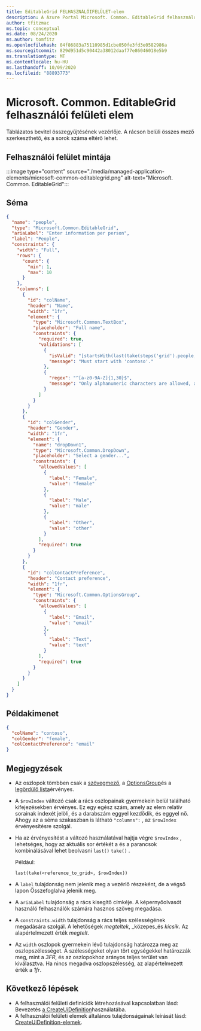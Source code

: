 ```yaml
---
title: EditableGrid FELHASZNÁLÓIFELÜLET-elem
description: A Azure Portal Microsoft. Common. EditableGrid felhasználói felületi elemének ismertetése. Lehetővé teszi, hogy a felhasználók táblázatos bevitelt gyűjtsenek.
author: tfitzmac
ms.topic: conceptual
ms.date: 08/24/2020
ms.author: tomfitz
ms.openlocfilehash: 04f86883a75110985d1cbe050fe3fd3e0582986a
ms.sourcegitcommit: 829d951d5c90442a38012daaf77e86046018e5b9
ms.translationtype: MT
ms.contentlocale: hu-HU
ms.lasthandoff: 10/09/2020
ms.locfileid: "88893773"
---
```

# <a name="microsoftcommoneditablegrid-ui-element"></a>Microsoft. Common. EditableGrid felhasználói felületi elem

Táblázatos bevitel összegyűjtésének vezérlője. A rácson belüli összes mező szerkeszthető, és a sorok száma eltérő lehet.

## <a name="ui-sample"></a>Felhasználói felület mintája

:::image type="content" source="./media/managed-application-elements/microsoft-common-editablegrid.png" alt-text="Microsoft. Common. EditableGrid":::

## <a name="schema"></a>Séma

```json
{
  "name": "people",
  "type": "Microsoft.Common.EditableGrid",
  "ariaLabel": "Enter information per person",
  "label": "People",
  "constraints": {
    "width": "Full",
    "rows": {
      "count": {
        "min": 1,
        "max": 10
      }
    },
    "columns": [
      {
        "id": "colName",
        "header": "Name",
        "width": "1fr",
        "element": {
          "type": "Microsoft.Common.TextBox",
          "placeholder": "Full name",
          "constraints": {
            "required": true,
            "validations": [
              {
                "isValid": "[startsWith(last(take(steps('grid').people, $rowIndex)).colName, 'contoso')]",
                "message": "Must start with 'contoso'."
              },
              {
                "regex": "^[a-z0-9A-Z]{1,30}$",
                "message": "Only alphanumeric characters are allowed, and the value must be 1-30 characters long."
              }
            ]
          }
        }
      },
      {
        "id": "colGender",
        "header": "Gender",
        "width": "1fr",
        "element": {
          "name": "dropDown1",
          "type": "Microsoft.Common.DropDown",
          "placeholder": "Select a gender...",
          "constraints": {
            "allowedValues": [
              {
                "label": "Female",
                "value": "female"
              },
              {
                "label": "Male",
                "value": "male"
              },
              {
                "label": "Other",
                "value": "other"
              }
            ],
            "required": true
          }
        }
      },
      {
        "id": "colContactPreference",
        "header": "Contact preference",
        "width": "1fr",
        "element": {
          "type": "Microsoft.Common.OptionsGroup",
          "constraints": {
            "allowedValues": [
              {
                "label": "Email",
                "value": "email"
              },
              {
                "label": "Text",
                "value": "text"
              }
            ],
            "required": true
          }
        }
      }
    ]
  }
}
```

## <a name="sample-output"></a>Példakimenet

```json
{
  "colName": "contoso",
  "colGender": "female",
  "colContactPreference": "email"
}
```

## <a name="remarks"></a>Megjegyzések

- Az oszlopok tömbben csak a [szövegmező](microsoft-common-textbox.md), a [OptionsGroup](microsoft-common-optionsgroup.md)és a [legördülő lista](microsoft-common-dropdown.md)érvényes.
- A `$rowIndex` változó csak a rács oszlopainak gyermekein belül található kifejezésekben érvényes. Ez egy egész szám, amely az elem relatív sorainak indexét jelöli, és a darabszám eggyel kezdődik, és eggyel nő. Ahogy az a séma szakaszban is látható `"columns":` , az `$rowIndex` érvényesítésre szolgál.
- Ha az érvényesítést a változó használatával hajtja végre `$rowIndex` , lehetséges, hogy az aktuális sor értékét a és a parancsok kombinálásával lehet beolvasni `last()` `take()` .

  Például:

  `last(take(<reference_to_grid>, $rowIndex))`

- A `label` tulajdonság nem jelenik meg a vezérlő részeként, de a végső lapon Összefoglalva jelenik meg.
- A `ariaLabel` tulajdonság a rács kisegítő címkéje. A képernyőolvasót használó felhasználók számára hasznos szöveg megadása.
- A `constraints.width` tulajdonság a rács teljes szélességének megadására szolgál. A lehetőségek _megteltek_, _közepes_és _kicsik_. Az alapértelmezett érték _megtelt_.
- Az `width` oszlopok gyermekein lévő tulajdonság határozza meg az oszlopszélességet. A szélességeket olyan tört egységekkel határozzák meg, mint a _3FR_, és az oszlopokhoz arányos teljes terület van kiválasztva. Ha nincs megadva oszlopszélesség, az alapértelmezett érték a _1fr_.

## <a name="next-steps"></a>Következő lépések

- A felhasználói felületi definíciók létrehozásával kapcsolatban lásd: Bevezetés [a CreateUiDefinition](create-uidefinition-overview.md)használatába.
- A felhasználói felületi elemek általános tulajdonságainak leírását lásd: [CreateUiDefinition-elemek](create-uidefinition-elements.md).
